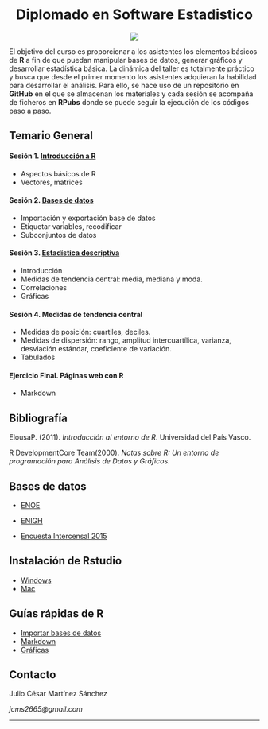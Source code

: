 <center> <h1>Diplomado en Software Estadistico</h1> </center>
<center><p style="width: 400px;">
<img src="https://user-images.githubusercontent.com/13545121/59959506-28095080-947e-11e9-9e78-315fba225b38.png" style="float: center;"/></p></center>

El objetivo del curso es proporcionar a los asistentes los elementos básicos de **R** a fin de que puedan manipular bases de datos, generar gráficos y desarrollar estadística básica. La dinámica del taller es totalmente práctico y busca que desde el primer momento los asistentes adquieran la habilidad para desarrollar el análisis. Para ello, se hace uso de un repositorio en **GitHub** en el que se almacenan los materiales y cada sesión se acompaña de ficheros en **RPubs** donde se puede seguir la ejecución de los códigos paso a paso.

## Temario General

#### Sesión 1. [Introducción a R](http://rpubs.com/jcms2665/s1)
* Aspectos básicos de R
* Vectores, matrices

#### Sesión 2. [Bases de datos](http://rpubs.com/jcms2665/499972)
* Importación y exportación base de datos
* Etiquetar variables, recodificar
* Subconjuntos de datos

#### Sesión 3. [Estadística descriptiva](http://rpubs.com/jcms2665/s3)
* Introducción
* Medidas de tendencia central: media, mediana y moda.
* Correlaciones
* Gráficas

#### Sesión 4. Medidas de tendencia central
* Medidas de posición: cuartiles, deciles.
* Medidas de dispersión: rango, amplitud intercuartílica, varianza, desviación estándar, coeficiente de variación.
* Tabulados

#### Ejercicio Final. Páginas web con R

* Markdown


## Bibliografía


ElousaP. (2011). *Introducción al entorno de R*. Universidad del País Vasco.

R DevelopmentCore Team(2000). *Notas sobre R: Un entorno de programación para Análisis de Datos
y Gráficos*.


## Bases de datos

* [ENOE](https://www.inegi.org.mx/programas/enoe/15ymas/)

* [ENIGH](https://www.inegi.org.mx/programas/enigh/nc/2016/)

* [Encuesta Intercensal 2015](https://www.inegi.org.mx/programas/intercensal/2015/)




## Instalación de Rstudio

* [Windows](https://www.youtube.com/watch?v=1WXgaa2Spp0)
* [Mac](https://www.youtube.com/watch?v=GLLZhc_5enQ)

## Guías rápidas de R

* [Importar bases de datos](http://www.evolution.unibas.ch/teaching/evol_genetics/A_Bioinformatics/Reading/data-import-cheatsheet.pdf)
* [Markdown](https://www.rstudio.com/wp-content/uploads/2015/02/rmarkdown-cheatsheet.pdf)
* [Gráficas](https://www.rstudio.com/wp-content/uploads/2016/12/ggplot2-cheatsheet-2.1-Spanish.pdf)



## Contacto

 Julio César Martínez Sánchez
 
 _jcms2665@gmail.com_
 
 
---

